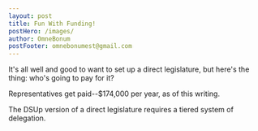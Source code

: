 ```yaml
---
layout: post
title: Fun With Funding!
postHero: /images/
author: OmneBonum
postFooter: omnebonumest@gmail.com
---
```

It's all well and good to want to set up a direct legislature, but here's the thing: who's going to pay for it?  

Representatives get paid--$174,000 per year, as of this writing.  

The DSUp version of a direct legislature requires a tiered system of delegation. 
